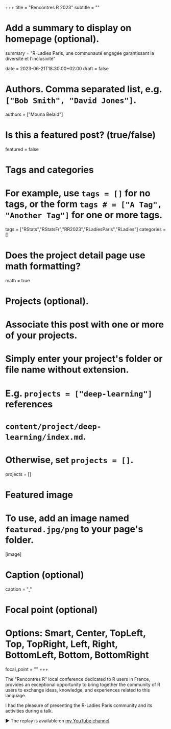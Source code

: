 +++
title = "Rencontres R 2023"
subtitle = ""

# Add a summary to display on homepage (optional).
summary = "R-Ladies Paris, une communauté engagée garantissant la diversité et l'inclusivité"

date = 2023-06-21T18:30:00+02:00
draft = false

# Authors. Comma separated list, e.g. `["Bob Smith", "David Jones"]`.
authors = ["Mouna Belaid"]

# Is this a featured post? (true/false)
featured = false

# Tags and categories
# For example, use `tags = []` for no tags, or the form `tags # = ["A Tag", "Another Tag"]` for one or more tags.
tags = ["RStats","RStatsFr","RR2023","RLadiesParis","RLadies"]
categories = []

# Does the project detail page use math formatting?
math = true

# Projects (optional).
#   Associate this post with one or more of your projects.
#   Simply enter your project's folder or file name without extension.
#   E.g. `projects = ["deep-learning"]` references 
#   `content/project/deep-learning/index.md`.
#   Otherwise, set `projects = []`.
projects = []

# Featured image
# To use, add an image named `featured.jpg/png` to your page's folder. 
[image]
  # Caption (optional)
  caption = "[ ]()"

  # Focal point (optional)
  # Options: Smart, Center, TopLeft, Top, TopRight, Left, Right, BottomLeft, Bottom, BottomRight
  focal_point = ""
+++

The "Rencontres R" local conference dedicated to R users in France, provides an exceptional opportunity to bring together the community of R users to exchange ideas, knowledge, and experiences related to this language.

I had the pleasure of presenting the R-Ladies Paris community and its activities during a talk.

:arrow_forward: The replay is available on [my YouTube channel](https://youtu.be/Vqb_z--KGt8?si=AAgo_a9YWcxv-NN8).
